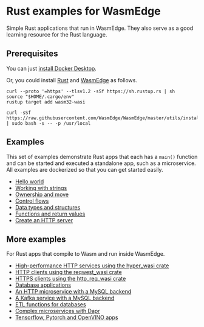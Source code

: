 # Rust examples for WasmEdge

Simple Rust applications that run in WasmEdge. They also serve as a good learning resource for the Rust language.

## Prerequisites

You can just [install Docker Desktop](https://www.docker.com/products/docker-desktop/).

Or, you could install [Rust](https://www.rust-lang.org/tools/install) and [WasmEdge](https://wasmedge.org/book/en/quick_start/install.html) as follows.

```
curl --proto '=https' --tlsv1.2 -sSf https://sh.rustup.rs | sh
source "$HOME/.cargo/env"
rustup target add wasm32-wasi

curl -sSf https://raw.githubusercontent.com/WasmEdge/WasmEdge/master/utils/install.sh | sudo bash -s -- -p /usr/local
```

## Examples

This set of examples demonstrate Rust apps that each has a `main()` function and can be started and executed a standalone app, such as a microservice.
All examples are dockerized so that you can get started easily.

* [Hello world](hello/)
* [Working with strings](string/)
* [Ownership and move](move/)
* [Control flows](control/)
* [Data types and structures](struct/)
* [Functions and return values](function/)
* [Create an HTTP server](server/)

## More examples

For Rust apps that compile to Wasm and run inside WasmEdge.

* [High-performance HTTP services using the hyper_wasi crate](https://github.com/WasmEdge/wasmedge_hyper_demo)
* [HTTP clients using the reqwest_wasi crate](https://github.com/WasmEdge/wasmedge_reqwest_demo)
* [HTTPS clients using the http_req_wasi crate](https://github.com/second-state/http_req#build-and-run)
* [Database applications](https://github.com/WasmEdge/wasmedge-db-examples)
* [An HTTP microservice with a MySQL backend](https://github.com/second-state/microservice-rust-mysql)
* [A Kafka service with a MySQL backend](https://github.com/docker/awesome-compose/tree/master/wasmedge-kafka-mysql)
* [ETL functions for databases](https://github.com/second-state/MEGA)
* [Complex microservices with Dapr](https://github.com/second-state/dapr-wasm)
* [Tensorflow, Pytorch and OpenVINO apps](https://github.com/second-state/WasmEdge-WASINN-examples)
